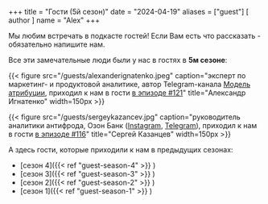 +++
title = "Гости (5й сезон)"
date = "2024-04-19"
aliases = ["guest"]
[ author ]
  name = "Alex"
+++

Мы любим встречать в подкасте гостей! Если Вам есть что рассказать - обязательно напишите нам.

Все эти замечательные люди были у нас в гостях в **5м сезоне**:

{{< figure src="/guests/alexanderignatenko.jpeg" caption="эксперт по маркетинг- и продуктовой аналитике, автор Telegram-канала [Модель атрибуции](https://t.me/marketing_analysis), приходил к нам в гости [в эпизоде #121](https://youtu.be/EI-cc0dYE08)" title="Александр Игнатенко" width=150px >}}

{{< figure src="/guests/sergeykazancev.jpg" caption="руководитель аналитики антифрода, Озон Банк (⁠⁠[Instagram](https://instagram.com/kazser)⁠, [⁠Telegram](https://t.me/kazancevs)), приходил к нам в гости [в эпизоде #116](https://youtu.be/6FTC8YNHqgw)" title="Сергей Казанцев" width=150px >}}

А здесь гости, которые приходили к нам в предыдущих сезонах:
 - [сезон 4]({{< ref "guest-season-4" >}} )
 - [сезон 3]({{< ref "guest-season-3" >}} )
 - [сезон 2]({{< ref "guest-season-2" >}} )
 - [сезон 1]({{< ref "guest-season-1" >}} )
